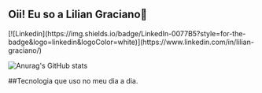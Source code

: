 <h2>Oii! Eu so a Lilian Graciano👋</h2>
[![Linkedin](https://img.shields.io/badge/LinkedIn-0077B5?style=for-the-badge&logo=linkedin&logoColor=white)](https://www.linkedin.com/in/lilian-graciano/)

![Anurag's GitHub stats](https://github-readme-stats.vercel.app/api?username=lilian-graciano&show_icons=true&theme=radical)

##Tecnologia que uso no meu dia a dia.




